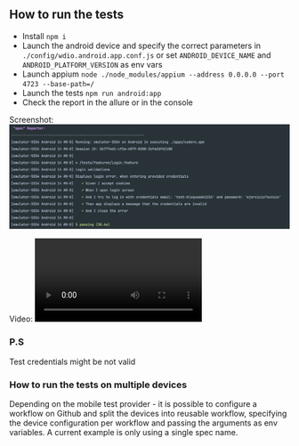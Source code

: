 ## How to run the tests
- Install `npm i`
- Launch the android device and specify the correct parameters in `./config/wdio.android.app.conf.js` or set `ANDROID_DEVICE_NAME` and `ANDROID_PLATFORM_VERSION` as env vars
- Launch appium `node ./node_modules/appium --address 0.0.0.0 --port 4723 --base-path=/`
- Launch the tests `npm run android:app`
- Check the report in the allure or in the console

Screenshot:
![Screenshot](./screenshots/screenshot1.png "Screenshot")

Video:
![Video](./screenshots/video.webm "Video")

### P.S
Test credentials might be not valid

### How to run the tests on multiple devices
Depending on the mobile test provider - it is possible to configure a workflow on Github and split the devices into reusable workflow, specifying the device configuration per workflow and passing the arguments as env variables.
A current example is only using a single spec name.

